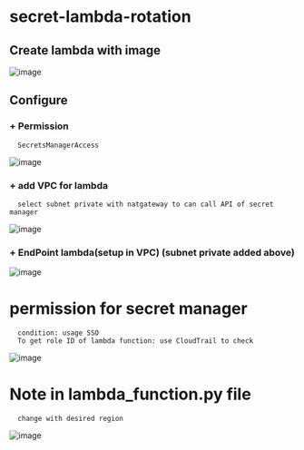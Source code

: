 # secret-lambda-rotation

## Create lambda with image
![image](https://user-images.githubusercontent.com/94727826/197728076-2ceba139-d0a9-47c4-b161-9c722eb80431.png)

## Configure
### + Permission
      SecretsManagerAccess
   ![image](https://user-images.githubusercontent.com/94727826/197728785-aa25ee7c-097a-4015-b336-052f8ec7ae87.png)
### + add VPC for lambda
      select subnet private with natgateway to can call API of secret manager
   ![image](https://user-images.githubusercontent.com/94727826/197729676-0a853c2d-02b5-4f2d-b6b1-acc60e17cbf1.png)
### + EndPoint lambda(setup in VPC) (subnet private added above)
   ![image](https://user-images.githubusercontent.com/94727826/197730105-ffb61c2e-1d7e-45cc-8c1d-dedbf0e09545.png)

# permission for secret manager
      condition: usage SSO
      To get role ID of lambda function: use CloudTrail to check
   ![image](https://user-images.githubusercontent.com/94727826/197735666-aa2d8c4a-7d81-4add-b63c-6cd34c6c0718.png)
# Note in lambda_function.py file
      change with desired region
   ![image](https://user-images.githubusercontent.com/94727826/197737340-1957343f-30c4-4f0c-b176-51f8501ed597.png)
